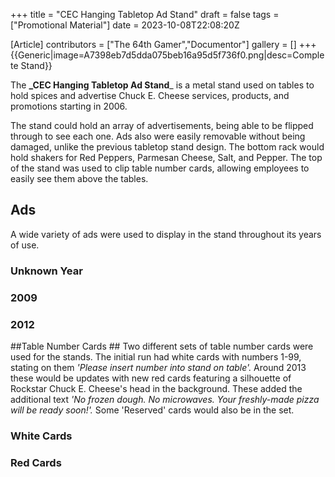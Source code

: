 +++
title = "CEC Hanging Tabletop Ad Stand"
draft = false
tags = ["Promotional Material"]
date = 2023-10-08T22:08:20Z

[Article]
contributors = ["The 64th Gamer","Documentor"]
gallery = []
+++
{{Generic|image=A7398eb7d5dda075beb16a95d5f736f0.png|desc=Complete Stand}}

The **_CEC Hanging Tabletop Ad Stand**_ is a metal stand used on tables to hold spices and advertise Chuck E. Cheese services, products, and promotions starting in 2006.

The stand could hold an array of advertisements, being able to be flipped through to see each one. Ads also were easily removable without being damaged, unlike the previous tabletop stand design. The bottom rack would hold shakers for Red Peppers, Parmesan Cheese, Salt, and Pepper. The top of the stand was used to clip table number cards, allowing employees to easily see them above the tables.

## Ads ##
A wide variety of ads were used to display in the stand throughout its years of use.

### Unknown Year ###


### 2009 ###


### 2012 ###


##Table Number Cards ##
Two different sets of table number cards were used for the stands. The initial run had white cards with numbers 1-99, stating on them _<nowiki/>'Please insert number into stand on table'._ Around 2013 these would be updates with new red cards featuring a silhouette of Rockstar Chuck E. Cheese's head in the background. These added the additional text _<nowiki/>'No frozen dough. No microwaves. Your freshly-made pizza will be ready soon!'._ Some 'Reserved' cards would also be in the set.

### White Cards ###


### Red Cards ###
